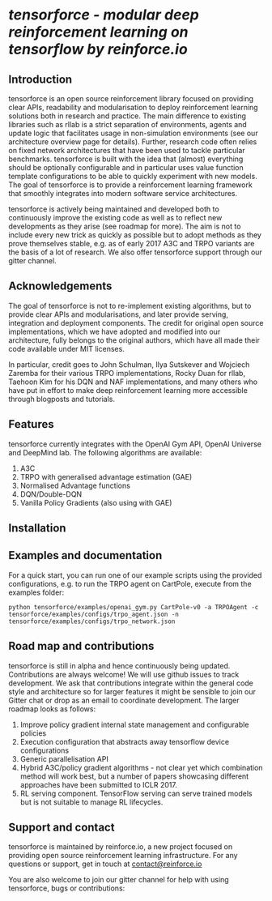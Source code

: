 # *tensorforce - modular deep reinforcement learning on tensorflow by reinforce.io*

## Introduction

tensorforce is an open source reinforcement library focused on providing clear APIs, readability and modularisation to deploy 
reinforcement learning solutions both in research and practice. The main difference to existing libraries
such as rllab is a strict separation of environments, agents and update logic that facilitates usage in non-simulation
environments (see our architecture overview page for details). Further, research code often relies on fixed
network architectures that have been used to tackle particular benchmarks. tensorforce is built with the idea
that (almost) everything should be optionally configurable and in particular uses value function template configurations
to be able to quickly experiment with new models. The goal of tensorforce is to provide a reinforcement
learning framework that smoothly integrates into modern software service architectures.

tensorforce is actively being maintained and developed both to continuously improve the existing code as well as to
reflect new developments as they arise (see roadmap for more). The aim is not to include every new trick as quickly as possible but to
adopt methods as they prove themselves stable, e.g. as of early 2017 A3C and TRPO variants are the basis of a lot
of research. We also offer tensorforce support through our gitter channel.

## Acknowledgements

The goal of tensorforce is not to re-implement existing algorithms, but to provide clear APIs and modularisations,
and later provide serving, integration and deployment components. The credit for original open source implementations, which we have adopted and modified into our architecture, 
fully belongs to the original authors, which have all made their code available under MIT licenses.

In particular, credit goes to John Schulman, Ilya Sutskever and Wojciech Zaremba for their
various TRPO implementations, Rocky Duan for rllab, Taehoon Kim for his DQN and NAF implementations, and many others
who have put in effort to make deep reinforcement learning more accessible through blogposts and 
tutorials.

## Features

tensorforce currently integrates with the OpenAI Gym API, OpenAI Universe and DeepMind lab. The following algorithms are available:
1. A3C
2. TRPO with generalised advantage estimation (GAE)
3. Normalised Advantage functions
4. DQN/Double-DQN
5. Vanilla Policy Gradients (also using with GAE)

## Installation

## Examples and documentation

For a quick start, you can run one of our example scripts using the provided configurations, e.g. to 
run the TRPO agent on CartPole, execute from the examples folder:

```
python tensorforce/examples/openai_gym.py CartPole-v0 -a TRPOAgent -c tensorforce/examples/configs/trpo_agent.json -n tensorforce/examples/configs/trpo_network.json
```




## Road map and contributions

tensorforce is still in alpha and hence continuously being updated. Contributions are always welcome! We will use github issues to track development. 
We ask that contributions integrate within the general code style and architecture so for larger features it might be sensible
to join our Gitter chat or drop as an email to coordinate development. The larger roadmap looks as follows:

1. Improve policy gradient internal state management and configurable policies 
2. Execution configuration that abstracts away tensorflow device configurations
3. Generic parallelisation API
4. Hybrid A3C/policy gradient algorithms - not clear yet which combination method will work best, but a 
number of papers showcasing different approaches have been submitted to ICLR 2017.
5. RL serving component. TensorFlow serving can serve trained models but is not suitable to manage RL lifecycles.

## Support and contact

tensorforce is maintained by reinforce.io, a new project focused on providing open source reinforcement learning 
infrastructure. For any questions or support, get in touch at contact@reinforce.io

You are also welcome to join our gitter channel for help with using tensorforce, bugs or contributions:





